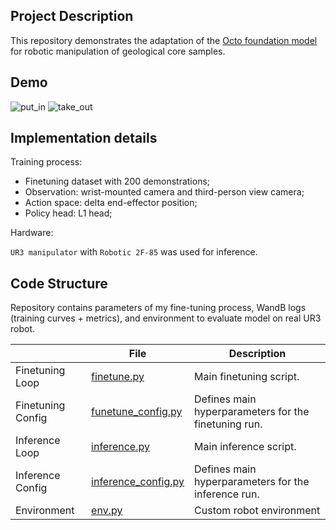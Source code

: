 ## Project Description

This repository demonstrates the adaptation of the [Octo foundation model](https://github.com/octo-models/octo) for robotic manipulation of geological core samples.

## Demo

![put_in](put_in.gif)
![take_out](take_out.gif)

## Implementation details

Training process:
- Finetuning dataset with 200 demonstrations;
- Observation: wrist-mounted camera and third-person view camera;
- Action space: delta end-effector position;
- Policy head: L1 head;

Hardware:

`UR3 manipulator` with `Robotic 2F-85` was used for inference. 

## Code Structure

Repository contains parameters of my fine-tuning process, WandB logs (training curves + metrics), and environment to evaluate model on real UR3 robot.

|                     | File                                                    | Description                                                                   |
|---------------------|---------------------------------------------------------|-------------------------------------------------------------------------------|
| Finetuning Loop     | [finetune.py](finetuning/finetune.py)                   | Main finetuning script.                                                       |
| Finetuning Config   | [funetune_config.py](finetuning/finetune_config.py)     | Defines main hyperparameters for the finetuning run.                          |
| Inference Loop      | [inference.py](inference/inference.py)                  | Main inference script.                                                        |
| Inference Config    | [inference_config.py](inference/inference_config.py)    | Defines main hyperparameters for the inference run.                           |
| Environment         | [env.py](inference/envs/env.py)                         | Custom robot environment                                                      |
